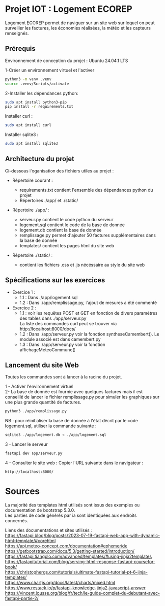 # Projet IOT : Logement ECOREP

Logement ECOREP permet de naviguer sur un site web sur lequel on peut surveiller les factures, les économies réalisées, la météo et les capteurs renseignés.

## Prérequis
Environnement de conception du projet : Ubuntu 24.04.1 LTS  

1-Créer un environnement virtuel et l'activer
```bash
python3 -m venv .venv
source .venv/Scripts/activate
```

2-Installer les dépendances python:

```bash
sudo apt install python3-pip
pip install -r requirements.txt
```

Installer curl :  
```bash
sudo apt install curl
```

Installer sqlite3 :  
```bash
sudo apt install sqlite3
```



## Architecture du projet
Ci-dessous l'oganisation des fichiers utiles au projet :  

- Répertoire courant :
    - requirements.txt contient l'ensemble des dépendances python du projet
    - Répertoires ./app/ et ./static/  

- Répertoire ./app/ : 
    - serveur.py contient le code python du serveur
    - logement.sql contient le code de la base de donnée
    - logement.db contient la base de donnée
    - remplissage.py permet d'ajouter 50 factures supplémentaires dans la base de donnée
    - templates/ contient les pages html du site web

- Répertoire ./static/ :
    - contient les fichiers .css et .js nécéssaire au style du site web

## Spécifications sur les exercices

- Exercice 1 :  
    - 1.1 : Dans ./app/logement.sql  
    - 1.2 : Dans ./app/remplissage.py, l'ajout de mesures a été commenté  
- Exercice 2 :  
    - 1.1 : voir les requêtes POST et GET en fonction de divers paramètres des tables dans ./app/serveur.py    
    La liste des commandes curl peut se trouver via http://localhost:8000/docs/  
    - 1.2 : Dans ./app/serveur.py voir la fonction syntheseCamembert(). Le module associé est dans camembert.py  
    - 1.3 : Dans ./app/serveur.py voir la fonction affichageMeteoCommune()



## Lancement du site Web
Toutes les commandes sont à lancer à la racine du projet.

1 - Activer l'environnement virtuel  
2- La base de donnée est fournie avec quelques factures mais il est conseillé de lancer le fichier remplissage.py pour simuler les graphiques sur une plus grande quantité de factures.   


```bash
python3 ./app/remplissage.py
```  
NB : pour réinitialiser la base de donnée à l'état décrit par le code logement.sql, utiliser la commande suivante :  
```bash
sqlite3 ./app/logement.db < ./app/logement.sql
```  

3 - Lancer le serveur

```bash
fastapi dev app/serveur.py 
```
4 - Consulter le site web : Copier l'URL suivante dans le navigateur :  

```
http://localhost:8000/
```

# Sources

La majorité des templates html utilisés sont issus des exemples ou documentation de bootstrap 5.3.0.  
Les parties de code générés par ia sont identiquées aux endroits concernés.  

Liens des documentations et sites utilisés :  
https://fastapi.blog/blog/posts/2023-07-19-fastapi-web-app-with-dynamic-html-template/#corehtml    
https://api.meteo-concept.com/documentation#ephemeride    
https://getbootstrap.com/docs/5.3/getting-started/introduction/    
https://fastapi.tiangolo.com/advanced/templates/#using-jinja2templates  
https://fastapitutorial.com/blog/serving-html-response-fastapi-coursefor-book/  
https://christophergs.com/tutorials/ultimate-fastapi-tutorial-pt-6-jinja-templates/  
https://www.chartjs.org/docs/latest/charts/mixed.html  
https://www.restack.io/p/fastapi-knowledge-jinja2-javascript-answer  
https://vincent.jousse.org/blog/fr/tech/le-guide-complet-du-debutant-avec-fastapi-partie-2/

